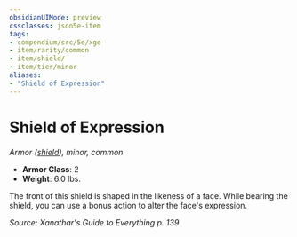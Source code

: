 ```yaml
---
obsidianUIMode: preview
cssclasses: json5e-item
tags:
- compendium/src/5e/xge
- item/rarity/common
- item/shield/
- item/tier/minor
aliases: 
- "Shield of Expression"
---
```

# Shield of Expression
*Armor ([shield](Mechanics/items/shield.md)), minor, common*  

- **Armor Class**: 2
- **Weight**: 6.0 lbs.

The front of this shield is shaped in the likeness of a face. While bearing the shield, you can use a bonus action to alter the face's expression.

*Source: Xanathar's Guide to Everything p. 139*